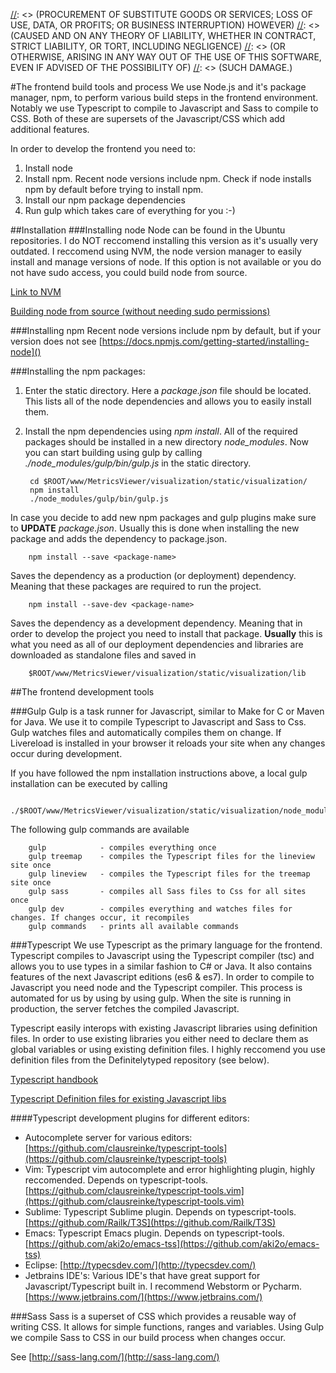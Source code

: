 [//]: <> (Copyright 2015, Jesper Derehag <jesper.derehag@ericsson.com> for Ericsson AB)
[//]: <> (All rights reserved.)

[//]: <> (Redistribution and use in source and binary forms, with or without modification,)
[//]: <> (are permitted provided that the following conditions are met:)

[//]: <> (1. Redistributions of source code must retain the above copyright notice, this list of conditions)
[//]: <> (and the following disclaimer.)

[//]: <> (2. Redistributions in binary form must reproduce the above copyright notice, this list of conditions and the)
[//]: <> (following disclaimer in the documentation and/or other materials provided with the distribution.)

[//]: <> (THIS SOFTWARE IS PROVIDED BY THE COPYRIGHT HOLDERS AND CONTRIBUTORS "AS IS" AND ANY EXPRESS OR IMPLIED)
[//]: <> (WARRANTIES, INCLUDING, BUT NOT LIMITED TO, THE IMPLIED WARRANTIES OF MERCHANTABILITY AND FITNESS FOR A)
[//]: <> (PARTICULAR PURPOSE ARE DISCLAIMED. IN NO EVENT SHALL THE COPYRIGHT HOLDER OR CONTRIBUTORS BE LIABLE FOR ANY)
[//]: <> (DIRECT, INDIRECT, INCIDENTAL, SPECIAL, EXEMPLARY, OR CONSEQUENTIAL DAMAGES INCLUDING, BUT NOT LIMITED TO,)
[//]: <> (PROCUREMENT OF SUBSTITUTE GOODS OR SERVICES; LOSS OF USE, DATA, OR PROFITS; OR BUSINESS INTERRUPTION) HOWEVER)
[//]: <> (CAUSED AND ON ANY THEORY OF LIABILITY, WHETHER IN CONTRACT, STRICT LIABILITY, OR TORT, INCLUDING NEGLIGENCE)
[//]: <> (OR OTHERWISE, ARISING IN ANY WAY OUT OF THE USE OF THIS SOFTWARE, EVEN IF ADVISED OF THE POSSIBILITY OF)
[//]: <> (SUCH DAMAGE.)

#The frontend build tools and process
We use Node.js and it's package manager, npm, to perform various build steps in the frontend environment. Notably we use
Typescript to compile to Javascript and Sass to compile to CSS. Both of these are supersets of the Javascript/CSS which add
additional features.

In order to develop the frontend you need to:

1. Install node
2. Install npm. Recent node versions include npm. Check if node installs npm by default before trying to install npm.
3. Install our npm package dependencies
4. Run gulp which takes care of everything for you :-)


##Installation
###Installing node
Node can be found in the Ubuntu repositories. I do NOT reccomend installing this
version as it's usually very outdated. I reccomend using NVM, the node version manager to easily install and manage
versions of node. If this option is not available or you do not have sudo access, you could build node from source.

[Link to NVM](https://github.com/creationix/nvm)

[Building node from source (without needing sudo permissions)](https://gist.github.com/isaacs/579814)

###Installing npm
Recent node versions include npm by default, but if your version does not see
[https://docs.npmjs.com/getting-started/installing-node]()

###Installing the npm packages:
1. Enter the static directory. Here a *package.json* file should be located. This lists all of the node dependencies and allows
you to easily install them.
2. Install the npm dependencies using *npm install*. All of the required packages should be installed in a new directory *node_modules*.
Now you can start building using gulp by calling *./node_modules/gulp/bin/gulp.js* in the static directory.

        cd $ROOT/www/MetricsViewer/visualization/static/visualization/
        npm install
        ./node_modules/gulp/bin/gulp.js

In case you decide to add new npm packages and gulp plugins make sure to **UPDATE** *package.json*. Usually this is done when installing the
new package and adds the dependency to package.json.

        npm install --save <package-name>

Saves the dependency as a production (or deployment) dependency. Meaning that these packages are required to run the project.

        npm install --save-dev <package-name>

Saves the dependency as a development dependency. Meaning that in order to develop the project you need to install
that package. **Usually** this is what you need as all of our deployment dependencies and libraries are downloaded as standalone files
and saved in

        $ROOT/www/MetricsViewer/visualization/static/visualization/lib


##The frontend development tools

###Gulp
Gulp is a task runner for Javascript, similar to Make for C or Maven for Java. We use it to compile Typescript to Javascript
and Sass to Css. Gulp watches files and automatically compiles them on change. If Livereload is installed in your browser it reloads
your site when any changes occur during development.

If you have followed the npm installation instructions above, a local gulp installation can be executed by calling

        ./$ROOT/www/MetricsViewer/visualization/static/visualization/node_modules/gul/bin/gulp.js

The following gulp commands are available

        gulp		    - compiles everything once
        gulp treemap    - compiles the Typescript files for the lineview site once
        gulp lineview   - compiles the Typescript files for the treemap site once
        gulp sass 	    - compiles all Sass files to Css for all sites once
        gulp dev 	    - compiles everything and watches files for changes. If changes occur, it recompiles
        gulp commands   - prints all available commands

###Typescript
We use Typescript as the primary language for the frontend. Typescript compiles to Javascript using the Typescript
compiler (tsc) and allows you to use types in a similar fashion to C# or Java. It also contains features of the next Javascript
editions (es6 & es7). In order to compile to Javascript you need node and the Typescript compiler. This process is
automated for us by using  by using gulp. When the site is running in production, the server fetches the compiled Javascript.

Typescript easily interops with existing Javascript libraries using definition files. In order to use existing libraries
you either need to declare them as global variables or using existing definition files. I highly reccomend you use
definition files from the Definitelytyped repository (see below).

[Typescript handbook](http://www.typescriptlang.org/Handbook)

[Typescript Definition files for existing Javascript libs](https://github.com/borisyankov/DefinitelyTyped)


####Typescript development plugins for different editors:
* Autocomplete server for various editors:
	[https://github.com/clausreinke/typescript-tools](https://github.com/clausreinke/typescript-tools)
* Vim:
	Typescript vim autocomplete and error highlighting plugin, highly reccomended. Depends on typescript-tools.
	[https://github.com/clausreinke/typescript-tools.vim](https://github.com/clausreinke/typescript-tools.vim)
* Sublime:
	Typescript Sublime plugin. Depends on typescript-tools.
	[https://github.com/Railk/T3S](https://github.com/Railk/T3S)
* Emacs:
	Typescript Emacs plugin. Depends on typescript-tools.
	[https://github.com/aki2o/emacs-tss](https://github.com/aki2o/emacs-tss)
* Eclipse:
	[http://typecsdev.com/](http://typecsdev.com/)
* Jetbrains IDE's:
	Various IDE's that have great support for Javascript/Typescript built in. I recommend Webstorm or Pycharm.
	[https://www.jetbrains.com/](https://www.jetbrains.com/)


###Sass
Sass is a superset of CSS which provides a reusable way of writing CSS. It allows for simple functions, ranges and variables.
Using Gulp we compile Sass to CSS in our build process when changes occur.

See [http://sass-lang.com/](http://sass-lang.com/)

